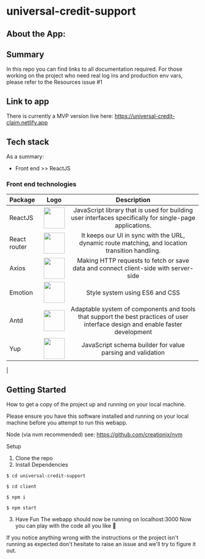 # universal-credit-support

## About the App:

## Summary
In this repo you can find links to all documentation required. For those working on the project who need real log ins and production env vars, please refer to the Resources issue #1

## Link to app
There is currently a MVP version live here: https://universal-credit-claim.netlify.app


## Tech stack

As a summary:
- Front end >> ReactJS


### Front end technologies

| Package  | Logo  | Description |
| :------------ |:---------------:| :-----:|
| ReactJS      | <img width="55" src="https://raw.githubusercontent.com/gilbarbara/logos/master/logos/react.svg"/>        |   JavaScript library that is used for building user interfaces specifically for single-page applications. |
| React router      | <img width="55" src="https://raw.githubusercontent.com/gilbarbara/logos/master/logos/react-router.svg"/>        |  It keeps our UI in sync with the URL, dynamic route matching, and location transition handling. |
| Axios     | <img width="55" src="https://user-images.githubusercontent.com/19708921/116078311-58c7fb80-a68e-11eb-8f6e-0d873aae8497.png"/>        |  Making HTTP requests to fetch or save data and connect client-side with server-side |
| Emotion     | <img width="55" src="https://emotion.sh/static/a76dfa0d18a0536af9e917cdb8f873b9/629d2/emotion.webp"/>        |  Style system using ES6 and CSS |
| Antd    | <img width="55" src="https://user-images.githubusercontent.com/19708921/116078113-23bba900-a68e-11eb-840f-ed30945441f7.png"/>        |  Adaptable system of components and tools that support the best practices of user interface design and enable faster development |
| Yup     | <img width="55" src="https://theaplus.org/wp-content/uploads/2018/01/Yup-Logo.png"/>       | JavaScript schema builder for value parsing and validation |
| 


## Getting Started
How to get a copy of the project up and running on your local machine.

Please ensure you have this software installed and running on your local machine before you attempt to run this webapp.

Node (via nvm recommended) see: https://github.com/creationix/nvm

Setup
1. Clone the repo
2. Install Dependencies

```$ cd universal-credit-support```

```$ cd client```

```$ npm i```

```$ npm start```

3. Have Fun
The webapp should now be running on localhost:3000 Now you can play with the code all you like 🎉

If you notice anything wrong with the instructions or the project isn't running as expected don't hesitate to raise an issue and we'll try to figure it out.
